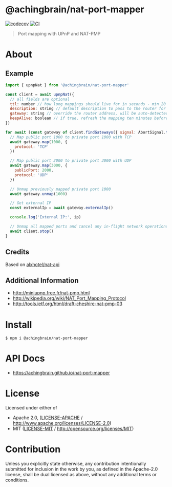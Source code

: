 # @achingbrain/nat-port-mapper

[![codecov](https://img.shields.io/codecov/c/github/achingbrain/nat-port-mapper.svg?style=flat-square)](https://codecov.io/gh/achingbrain/nat-port-mapper)
[![CI](https://img.shields.io/github/actions/workflow/status/achingbrain/nat-port-mapper/js-test-and-release.yml?branch=main\&style=flat-square)](https://github.com/achingbrain/nat-port-mapper/actions/workflows/js-test-and-release.yml?query=branch%3Amain)

> Port mapping with UPnP and NAT-PMP

# About

<!--

!IMPORTANT!

Everything in this README between "# About" and "# Install" is automatically
generated and will be overwritten the next time the doc generator is run.

To make changes to this section, please update the @packageDocumentation section
of src/index.js or src/index.ts

To experiment with formatting, please run "npm run docs" from the root of this
repo and examine the changes made.

-->

## Example

```js
import { upnpNat } from '@achingbrain/nat-port-mapper'

const client = await upnpNat({
  // all fields are optional
  ttl: number // how long mappings should live for in seconds - min 20 minutes, default 2 hours
  description: string // default description to pass to the router for a mapped port
  gateway: string // override the router address, will be auto-detected if not set
  keepAlive: boolean // if true, refresh the mapping ten minutes before the ttl is reached, default true
})

for await (const gateway of client.findGateways({ signal: AbortSignal.timeout(10000) })) {
  // Map public port 1000 to private port 1000 with TCP
  await gateway.map(1000, {
    protocol: 'TCP'
  })

  // Map public port 2000 to private port 3000 with UDP
  await gateway.map(3000, {
    publicPort: 2000,
    protocol: 'UDP'
  })

  // Unmap previously mapped private port 1000
  await gateway.unmap(1000)

  // Get external IP
  const externalIp = await gateway.externalIp()

  console.log('External IP:', ip)

  // Unmap all mapped ports and cancel any in-flight network operations
  await client.stop()
}

```

## Credits

Based on [alxhotel/nat-api](https://github.com/alxhotel/nat-api)

## Additional Information

- <http://miniupnp.free.fr/nat-pmp.html>
- <http://wikipedia.org/wiki/NAT_Port_Mapping_Protocol>
- <http://tools.ietf.org/html/draft-cheshire-nat-pmp-03>

# Install

```console
$ npm i @achingbrain/nat-port-mapper
```

# API Docs

- <https://achingbrain.github.io/nat-port-mapper>

# License

Licensed under either of

- Apache 2.0, ([LICENSE-APACHE](https://github.com/achingbrain/nat-port-mapper/LICENSE-APACHE) / <http://www.apache.org/licenses/LICENSE-2.0>)
- MIT ([LICENSE-MIT](https://github.com/achingbrain/nat-port-mapper/LICENSE-MIT) / <http://opensource.org/licenses/MIT>)

# Contribution

Unless you explicitly state otherwise, any contribution intentionally submitted for inclusion in the work by you, as defined in the Apache-2.0 license, shall be dual licensed as above, without any additional terms or conditions.
